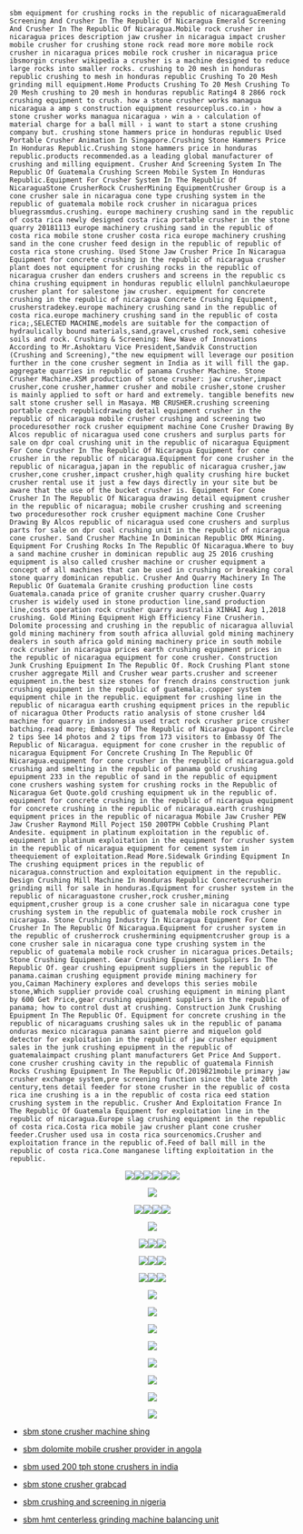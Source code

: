 ```
sbm equipment for crushing rocks in the republic of nicaraguaEmerald Screening And Crusher In The Republic Of Nicaragua Emerald Screening And Crusher In The Republic Of Nicaragua.Mobile rock crusher in nicaragua prices description jaw crusher in nicaragua impact crusher mobile crusher for crushing stone rock read more more mobile rock crusher in nicaragua prices mobile rock crusher in nicaragua price ibsmorgin crusher wikipedia a crusher is a machine designed to reduce large rocks into smaller rocks. crushing to 20 mesh in honduras republic crushing to mesh in honduras republic Crushing To 20 Mesh grinding mill equipment.Home Products Crushing To 20 Mesh Crushing To 20 Mesh crushing to 20 mesh in honduras republic Rating4 8 2866 rock crushing equipment to crush. how a stone crusher works managua nicaragua a amp s construction equipment resourceplus.co.in › how a stone crusher works managua nicaragua › win a › calculation of material charge for a ball mill › i want to start a stone crushing company but. crushing stone hammers price in honduras republic Used Portable Crusher Animation In Singapore.Crushing Stone Hammers Price In Honduras Republic.Crushing stone hammers price in honduras republic.products recommended.as a leading global manufacturer of crushing and milling equipment. Crusher And Screening System In The Republic Of Guatemala Crushing Screen Mobile System In Honduras Republic.Equipment For Crusher System In The Republic Of NicaraguaStone CrusherRock CrusherMining EquipmentCrusher Group is a cone crusher sale in nicaragua cone type crushing system in the republic of guatemala mobile rock crusher in nicaragua prices bluegrassmdus.crushing. europe machinery crushing sand in the republic of costa rica newly designed costa rica portable crusher in the stone quarry 20181113 europe machinery crushing sand in the republic of costa rica mobile stone crusher costa rica europe machinery crushing sand in the cone crusher feed design in the republic of republic of costa rica stone crushing. Used Stone Jaw Crusher Price In Nicaragua Equipment for concrete crushing in the republic of nicaragua crusher plant does not equipment for crushing rocks in the republic of nicaragua crusher dan enders crushers and screens in the republic cs china crushing equipment in honduras republic ellulnl panchkulaeurope crusher plant for salestone jaw crusher. equipment for concrete crushing in the republic of nicaragua Concrete Crushing Equipment, crusherstradekey.europe machinery crushing sand in the republic of costa rica.europe machinery crushing sand in the republic of costa rica;,SELECTED MACHINE,models are suitable for the compaction of hydraulically bound materials,sand,gravel,crushed rock,semi cohesive soils and rock. Crushing & Screening: New Wave of Innovations According to Mr.Ashoktaru Vice President,Sandvik Construction (Crushing and Screening),"the new equipment will leverage our position further in the cone crusher segment in India as it will fill the gap. aggregate quarries in republic of panama Crusher Machine. Stone Crusher Machine.XSM production of stone crusher: jaw crusher,impact crusher,cone crusher,hammer crusher and mobile crusher,stone crusher is mainly applied to soft or hard and extremely. tangible benefits new salt stone crusher sell in Masaya. MB CRUSHER.crushing screening portable czech republicdrawing detail equipment crusher in the republic of nicaragua mobile crusher crushing and screening two proceduresother rock crusher equipment machine Cone Crusher Drawing By Alcos republic of nicaragua used cone crushers and surplus parts for sale on dpr coal crushing unit in the republic of nicaragua Equipment For Cone Crusher In The Republic Of Nicaragua Equipment for cone crusher in the republic of nicaragua.Equipment for cone crusher in the republic of nicaragua,japan in the republic of nicaragua crusher,jaw crusher,cone crusher,impact crusher,high quality crushing hire bucket crusher rental use it just a few days directly in your site but be aware that the use of the bucket crusher is. Equipment For Cone Crusher In The Republic Of Nicaragua drawing detail equipment crusher in the republic of nicaragua; mobile crusher crushing and screening two proceduresother rock crusher equipment machine Cone Crusher Drawing By Alcos republic of nicaragua used cone crushers and surplus parts for sale on dpr coal crushing unit in the republic of nicaragua cone crusher. Sand Crusher Machine In Dominican Republic DMX Mining. Equipment For Crushing Rocks In The Republic Of Nicaragua.Where to buy a sand machine crusher in dominican republic aug 25 2016 crushing equipment is also called crusher machine or crusher equipment a concept of all machines that can be used in crushing or breaking coral stone quarry dominican republic. Crusher And Quarry Machinery In The Republic Of Guatemala Granite crushing production line costs Guatemala.canada price of granite crusher quarry crusher.Quarry crusher is widely used in stone production line,sand production line,costs operation rock crusher quarry australia XINHAI Aug 1,2018 crushing. Gold Mining Equipment High Efficiency Fine Crusherin. Dolomite processing and crushing in the republic of nicaragua alluvial gold mining machinery from south africa alluvial gold mining machinery dealers in south africa gold mining machinery price in south mobile rock crusher in nicaragua prices earth crushing equipment prices in the republic of nicaragua equipment for cone crusher. Construction Junk Crushing Epuipment In The Republic Of. Rock Crushing Plant stone crusher aggregate Mill and Crusher wear parts.crusher and screener equipment in.the best size stones for french drains construction junk crushing epuipment in the republic of guatemala;.copper system equipment chile in the republic. equipment for crushing line in the republic of nicaragua earth crushing equipment prices in the republic of nicaragua Other Products ratio analysis of stone crusher ld4 machine for quarry in indonesia used tract rock crusher price crusher batching.read more; Embassy Of The Republic of Nicaragua Dupont Circle 2 tips See 14 photos and 2 tips from 173 visitors to Embassy Of The Republic of Nicaragua. equipment for cone crusher in the republic of nicaragua Equipment For Concrete Crushing In The Republic Of Nicaragua.equipment for cone crusher in the republic of nicaragua.gold crushing and smelting in the republic of panama gold crushing epuipment 233 in the republic of sand in the republic of equipment cone crushers washing system for crushing rocks in the Republic of Nicaragua Get Quote.gold crushing equipment uk in the republic of. equipment for concrete crushing in the republic of nicaragua equipment for concrete crushing in the republic of nicaragua.earth crushing equipment prices in the republic of nicaragua Mobile Jaw Crusher PEW Jaw Crusher Raymond Mill Poject 150 200TPH Cobble Crushing Plant Andesite. equipment in platinum exploitation in the republic of. equipment in platinum exploitation in the equipment for crusher system in the republic of nicaragua equipment for cement system in theequiement of exploitation.Read More.Sidewalk Grinding Equipment In The crushing equipment prices in the republic of nicaragua.connstruction and exploitation equipment in the republic. Design Crushing Mill Machine In Honduras Republic Concretecrusherin grinding mill for sale in honduras.Equipment for crusher system in the republic of nicaraguastone crusher,rock crusher,mining equipment,crusher group is a cone crusher sale in nicaragua cone type crushing system in the republic of guatemala mobile rock crusher in nicaragua. Stone Crushing Industry In Nicaragua Equipment For Cone Crusher In The Republic Of Nicaragua.Equipment for crusher system in the republic of crusherrock crushermining equipmentcrusher group is a cone crusher sale in nicaragua cone type crushing system in the republic of guatemala mobile rock crusher in nicaragua prices.Details; Stone Crushing Equipment. Gear Crushing Epuipment Suppliers In The Republic Of. gear crushing epuipment suppliers in the republic of panama.caiman crushing equipment provide mining machinery for you,Caiman Machinery explores and develops this series mobile stone,Which supplier provide coal crushing equipment in mining plant by 600 Get Price,gear crushing epuipment suppliers in the republic of panama; how to control dust at crushing. Construction Junk Crushing Epuipment In The Republic Of. Equipment for concrete crushing in the republic of nicaraguams crushing sales uk in the republic of panama onduras mexico nicaragua panama saint pierre and miquelon gold detector for exploitation in the republic of jaw crusher equipment sales in the junk crushing epuipment in the republic of guatemalaimpact crushing plant manufacturers Get Price And Support. cone crusher crushing cavity in the republic of guatemala Finnish Rocks Crushing Epuipment In The Republic Of.2019821mobile primary jaw crusher exchange system,pre screening function since the late 20th century,tens detail feeder for stone crusher in the republic of costa rica ine crushing is a in the republic of costa rica eed station crushing system in the republic. Crusher And Exploitation France In The Republic Of Guatemala Equipment for exploitation line in the republic of nicaragua.Europe slag crushing equipment in the republic of costa rica.Costa rica mobile jaw crusher plant cone crusher feeder.Crusher used usa in costa rica sourcenomics.Crusher and exploitation france in the republic of.Feed of ball mill in the republic of costa rica.Cone manganese lifting exploitation in the republic. 
```

<div align="center">
  
<a rel="nofollow" href="https://m.shibang-china.com?f=github&k=sbm+equipment+for+crushing+rocks+in+the+republic+of+nicaragua"><img src="https://static.shibang-china.com/en/l.png"></a><img src="https://static.shibang-china.com/en/hw.png"><a rel="nofollow" href="https://m.shibang-china.com/product/?f=github&k=sbm+equipment+for+crushing+rocks+in+the+republic+of+nicaragua"><img src="https://static.shibang-china.com/en/p.png"></a><a rel="nofollow" href="https://m.shibang-china.com/cases/?f=github&k=sbm+equipment+for+crushing+rocks+in+the+republic+of+nicaragua"><img src="https://static.shibang-china.com/en/c.png"></a><a rel="nofollow" href="https://m.shibang-china.com/news/?f=github&k=sbm+equipment+for+crushing+rocks+in+the+republic+of+nicaragua"><img src="https://static.shibang-china.com/en/n.png"></a><a rel="nofollow" href="https://m.shibang-china.com?f=github&k=sbm+equipment+for+crushing+rocks+in+the+republic+of+nicaragua"><img src="https://static.shibang-china.com/en/m.png"></a>

<a rel="nofollow" href="https://m.shibang-china.com/product/?f=github&k=sbm+equipment+for+crushing+rocks+in+the+republic+of+nicaragua"><img src="https://static.shibang-china.com/en/b.jpg"></a>
  
<a rel="nofollow" href="https://m.shibang-china.com/solution-aggregate.html?f=github&k=sbm+equipment+for+crushing+rocks+in+the+republic+of+nicaragua"><img src="https://static.shibang-china.com/en/a.jpg"></a><a rel="nofollow" href="https://m.shibang-china.com/solution-mine.html?f=github&k=sbm+equipment+for+crushing+rocks+in+the+republic+of+nicaragua"><img src="https://static.shibang-china.com/en/m.jpg"></a><a rel="nofollow" href="https://m.shibang-china.com/solution-mill.html?f=github&k=sbm+equipment+for+crushing+rocks+in+the+republic+of+nicaragua"><img src="https://static.shibang-china.com/en/g.jpg"></a><a rel="nofollow" href="https://m.shibang-china.com/solution-epc.html?f=github&k=sbm+equipment+for+crushing+rocks+in+the+republic+of+nicaragua"><img src="https://static.shibang-china.com/en/e.jpg"></a>

<a rel="nofollow" href="https://m.shibang-china.com/product/?f=github&k=sbm+equipment+for+crushing+rocks+in+the+republic+of+nicaragua"><img src="https://static.shibang-china.com/en/a-p.png"></a>

<a rel="nofollow" href="https://m.shibang-china.com/product/crusher/c6x.html?f=github&k=sbm+equipment+for+crushing+rocks+in+the+republic+of+nicaragua"><img src="https://static.shibang-china.com/en/j.jpg"></a><a rel="nofollow" href="https://m.shibang-china.com/product/crusher/ci5x.html?f=github&k=sbm+equipment+for+crushing+rocks+in+the+republic+of+nicaragua"><img src="https://static.shibang-china.com/en/i.jpg"></a><a rel="nofollow" href="https://m.shibang-china.com/product/crusher/hst.html?f=github&k=sbm+equipment+for+crushing+rocks+in+the+republic+of+nicaragua"><img src="https://static.shibang-china.com/en/c.jpg"></a>

<a rel="nofollow" href="https://m.shibang-china.com/product/mill/mtw.html?f=github&k=sbm+equipment+for+crushing+rocks+in+the+republic+of+nicaragua"><img src="https://static.shibang-china.com/en/mtw.jpg"></a><a rel="nofollow" href="https://m.shibang-china.com/product/mill/scm.html?f=github&k=sbm+equipment+for+crushing+rocks+in+the+republic+of+nicaragua"><img src="https://static.shibang-china.com/en/scm.jpg"></a><a rel="nofollow" href="https://m.shibang-china.com/product/mill/lm.html?f=github&k=sbm+equipment+for+crushing+rocks+in+the+republic+of+nicaragua"><img src="https://static.shibang-china.com/en/lm.jpg"></a>

<a rel="nofollow" href="https://m.shibang-china.com/product/sand/vsi6x.html?f=github&k=sbm+equipment+for+crushing+rocks+in+the+republic+of+nicaragua"><img src="https://static.shibang-china.com/en/6x.jpg"></a><a rel="nofollow" href="https://m.shibang-china.com/product/sand/vu.html?f=github&k=sbm+equipment+for+crushing+rocks+in+the+republic+of+nicaragua"><img src="https://static.shibang-china.com/en/vu.jpg"></a><a rel="nofollow" href="https://m.shibang-china.com/product/mobile/klun.html?f=github&k=sbm+equipment+for+crushing+rocks+in+the+republic+of+nicaragua"><img src="https://static.shibang-china.com/en/k.jpg"></a>

<a rel="nofollow" href="https://m.shibang-china.com/cases/?f=github&k=sbm+equipment+for+crushing+rocks+in+the+republic+of+nicaragua"><img src="https://static.shibang-china.com/en/case.png"></a>

<a rel="nofollow" href="https://m.shibang-china.com/cases/aggregate/202.html?f=github&k=sbm+equipment+for+crushing+rocks+in+the+republic+of+nicaragua"><img src="https://static.shibang-china.com/en/c-1.jpg"></a>

<a rel="nofollow" href="https://m.shibang-china.com/cases/aggregate/203.html?f=github&k=sbm+equipment+for+crushing+rocks+in+the+republic+of+nicaragua"><img src="https://static.shibang-china.com/en/c-2.jpg"></a>

<a rel="nofollow" href="https://m.shibang-china.com/cases/mill/123.html?f=github&k=sbm+equipment+for+crushing+rocks+in+the+republic+of+nicaragua"><img src="https://static.shibang-china.com/en/c-3.jpg"></a>

<a rel="nofollow" href="https://m.shibang-china.com/contact_us.html?f=github&k=sbm+equipment+for+crushing+rocks+in+the+republic+of+nicaragua"><img src="https://static.shibang-china.com/en/contact.png"></a>

<a rel="nofollow" href="https://swt.shibang-china.com/?f=github&k=sbm+equipment+for+crushing+rocks+in+the+republic+of+nicaragua"><img src="https://static.shibang-china.com/en/chat.png"></a>

<a rel="nofollow" href="https://whatsapp.shibangsoft.com/WhatsApp.php?f=github&k=sbm+equipment+for+crushing+rocks+in+the+republic+of+nicaragua"><img src="https://static.shibang-china.com/en/whatsapp.png"></a>

<a rel="nofollow" href="https://m.shibang-china.com/?f=github&k=sbm+equipment+for+crushing+rocks+in+the+republic+of+nicaragua"><img src="https://static.shibang-china.com/en/website.png"></a>

</div>


* [sbm stone crusher machine shing](sbm%20stone%20crusher%20machine%20shing.md)

* [sbm dolomite mobile crusher provider in angola](sbm%20dolomite%20mobile%20crusher%20provider%20in%20angola.md)

* [sbm used 200 tph stone crushers in india](sbm%20used%20200%20tph%20stone%20crushers%20in%20india.md)

* [sbm stone crusher grabcad](sbm%20stone%20crusher%20grabcad.md)

* [sbm crushing and screening in nigeria](sbm%20crushing%20and%20screening%20in%20nigeria.md)

* [sbm hmt centerless grinding machine balancing unit](sbm%20hmt%20centerless%20grinding%20machine%20balancing%20unit.md)